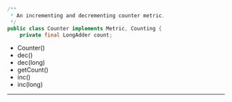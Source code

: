 ```java
/**
 * An incrementing and decrementing counter metric.
 */
public class Counter implements Metric, Counting {
    private final LongAdder count;

```

* Counter()
* dec()
* dec(long)
* getCount()
* inc()
* inc(long)

---
